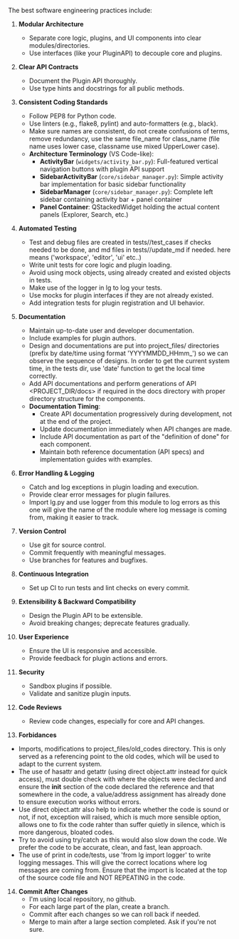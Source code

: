 
The best software engineering practices include:

1. **Modular Architecture**  
   - Separate core logic, plugins, and UI components into clear modules/directories.
   - Use interfaces (like your PluginAPI) to decouple core and plugins.

2. **Clear API Contracts**  
   - Document the Plugin API thoroughly.
   - Use type hints and docstrings for all public methods.

3. **Consistent Coding Standards**  
   - Follow PEP8 for Python code.
   - Use linters (e.g., flake8, pylint) and auto-formatters (e.g., black).
   - Make sure names are consistent, do not create confusions of terms, remove redundancy, use the same file_name for class_name (file name uses lower case, classname use mixed UpperLower case).
   - **Architecture Terminology** (VS Code-like):
     * **ActivityBar** (`widgets/activity_bar.py`): Full-featured vertical navigation buttons with plugin API support
     * **SidebarActivityBar** (`core/sidebar_manager.py`): Simple activity bar implementation for basic sidebar functionality
     * **SidebarManager** (`core/sidebar_manager.py`): Complete left sidebar containing activity bar + panel container
     * **Panel Container**: QStackedWidget holding the actual content panels (Explorer, Search, etc.)

4. **Automated Testing**  
   - Test and debug files are created in tests/<component>/test_cases if checks needed to be done, and md files in tests/<component>/update_md if needed. <component> here means ('workspace', 'editor', 'ui' etc..)
   - Write unit tests for core logic and plugin loading.
   - Avoid using mock objects, using already created and existed objects in tests.
   - Make use of the logger in lg to log your tests.
   - Use mocks for plugin interfaces if they are not already existed.
   - Add integration tests for plugin registration and UI behavior.


5. **Documentation**  
   - Maintain up-to-date user and developer documentation.
   - Include examples for plugin authors.
   - Design and documentations are put into project_files/<component> directories (prefix by date/time using format 'YYYYMMDD_HHmm_') so we can observe the sequence of designs. In order to get the current system time, in the tests dir, use 'date' function to get the local time correctly.
   - Add API documentations and perform generations of API <PROJECT_DIR/docs> if required in the docs directory with proper directory structure for the components.
   - **Documentation Timing**:
     * Create API documentation progressively during development, not at the end of the project.
     * Update documentation immediately when API changes are made.
     * Include API documentation as part of the "definition of done" for each component.
     * Maintain both reference documentation (API specs) and implementation guides with examples.

6. **Error Handling & Logging**  
   - Catch and log exceptions in plugin loading and execution.
   - Provide clear error messages for plugin failures.
   - Import lg.py and use logger from this module to log errors as this one will give the name of the module where log message is coming from, making it easier to track.

7. **Version Control**  
   - Use git for source control.
   - Commit frequently with meaningful messages.
   - Use branches for features and bugfixes.

8. **Continuous Integration**  
   - Set up CI to run tests and lint checks on every commit.

9. **Extensibility & Backward Compatibility**  
   - Design the Plugin API to be extensible.
   - Avoid breaking changes; deprecate features gradually.

10. **User Experience**  
    - Ensure the UI is responsive and accessible.
    - Provide feedback for plugin actions and errors.

11. **Security**  
    - Sandbox plugins if possible.
    - Validate and sanitize plugin inputs.

12. **Code Reviews**  
    - Review code changes, especially for core and API changes.

13. **Forbidances**
   - Imports, modifications to project_files/old_codes directory. This is only served as a referencing point to the old codes, which will be used to adapt to the current system.
   - The use of hasattr and getattr (using direct object.attr instead for quick access), must double check with where the objects were declared and ensure the __init__ section of the code declared the reference and that somewhere in the code, a value/address assignment has already done to ensure execution works without errors. 
   - Use direct object.attr also help to indicate whether the code is sound or not, if not, exception will raised, which is much more sensible option, allows one to fix the code rahter than suffer quietly in silence, which is more dangerous, bloated codes.
   - Try to avoid using try/catch as this would also slow down the code. We prefer the code to be accurate, clean, and fast, lean approach.
   - The use of print in code/tests, use 'from lg import logger' to write logging messages. This will give the correct locations where log messages are coming from. Ensure that the import is located at the top of the source code file and NOT REPEATING in the code.


14. **Commit After Changes**
    - I'm using local repository, no github.
    - For each large part of the plan, create a branch.    
    - Commit after each changes so we can roll back if needed.
    - Merge to main after a large section completed. Ask if you're not sure.
   